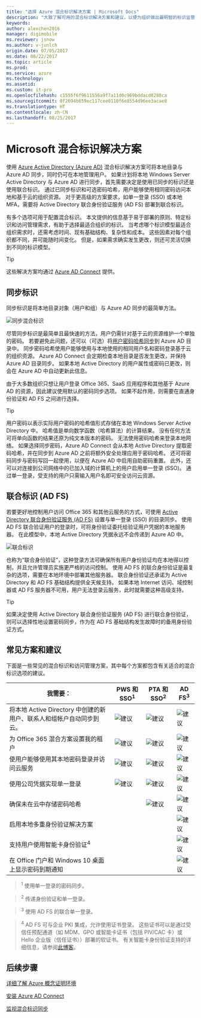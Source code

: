 ```yaml
---
title: "选择 Azure 混合标识解决方案 | Microsoft Docs"
description: "大致了解可用的混合标识解决方案和建议，以便为组织做出最明智的标识监管决策。"
keywords: 
author: alexchen2016
manager: digimobile
ms.reviewer: jsnow
ms.author: v-junlch
origin.date: 07/05/2017
ms.date: 08/22/2017
ms.topic: article
ms.prod: 
ms.service: azure
ms.technology: 
ms.assetid: 
ms.custom: it-pro
ms.openlocfilehash: c1555f6f9611556a9f7a11d0c969bddacd8288ca
ms.sourcegitcommit: 0f2694b659ec117cee0110f6e8554d96ee3acae8
ms.translationtype: HT
ms.contentlocale: zh-CN
ms.lasthandoff: 08/25/2017
---
```

# <a name="microsoft-hybrid-identity-solutions"></a>Microsoft 混合标识解决方案
使用 [Azure Active Directory (Azure AD)](/active-directory/active-directory-whatis) 混合标识解决方案可将本地目录与 Azure AD 同步，同时仍可在本地管理用户。 如果计划将本地 Windows Server Active Directory 与 Azure AD 进行同步，首先需要决定是使用已同步的标识还是使用联合标识。 通过已同步标识和可选密码哈希，用户能够使用相同密码访问本地和基于云的组织资源。 对于更高级的方案要求，如单一登录 (SSO) 或本地 MFA，需要将 Active Directory 联合身份验证服务 (AD FS) 部署到联合标识。 

有多个选项可用于配置混合标识。 本文提供的信息基于易于部署的原则、特定标识和访问管理需求，有助于选择最适合组织的标识。 当考虑哪个标识模型最适合组织需求时，还需考虑时间、现有基础结构、复杂性和成本。 这些因素对每个组织都不同，并可能随时间变化。 但是，如果需求确实发生更改，则还可灵活切换到不同的标识模型。

> [!TIP]
> 这些解决方案均通过 [Azure AD Connect](/active-directory/connect/active-directory-aadconnect) 提供。

## <a name="synchronized-identity"></a>同步标识 
同步标识是将本地目录对象（用户和组）与 Azure AD 同步的最简单方法。 

![同步混合标识](./media/choose-hybrid-identity-solution/synchronized-identity.png)

尽管同步标识是最简单且最快速的方法，用户仍需针对基于云的资源维护一个单独的密码。 若要避免此问题，还可以（可选）将[用户密码哈希同步](/active-directory/connect/active-directory-aadconnectsync-implement-password-synchronization#what-is-password-synchronization)到 Azure AD 目录中。 同步密码哈希使用户能够使用与本地使用的相同用户名和密码登录基于云的组织资源。 Azure AD Connect 会定期检查本地目录是否发生更改，并保持 Azure AD 目录同步。 如果本地 Active Directory 的用户属性或密码已更改，则会在 Azure AD 中自动更新此信息。 

由于大多数组织只想让用户登录 Office 365、SaaS 应用程序和其他基于 Azure AD 的资源，因此建议使用默认的密码同步选项。 如果不起作用，则需要在直通身份验证和 AD FS 之间进行选择。

> [!TIP]
> 用户密码以表示实际用户密码的哈希值形式存储在本地 Windows Server Active Directory 中。 哈希值是单向数学函数（哈希算法）的计算结果。 没有任何方法可将单向函数的结果还原为纯文本版本的密码。 无法使用密码哈希来登录本地网络。 如果选择同步密码，Azure AD Connect 会从本地 Active Directory 提取密码哈希，并在同步到 Azure AD 之前将额外安全处理应用于密码哈希。 还可将密码同步与密码写回一起使用，以便在 Azure AD 中启用自助密码重置。 此外，还可以对连接到公司网络中的已加入域的计算机上的用户启用单一登录 (SSO)。 通过单一登录，受支持的用户只需输入用户名即可安全访问云资源。 

## <a name="federated-identity-ad-fs"></a>联合标识 (AD FS)
若要更好地控制用户访问 Office 365 和其他云服务的方式，可使用 [Active Directory 联合身份验证服务 (AD FS)](https://docs.microsoft.com/windows-server/identity/ad-fs/overview/whats-new-active-directory-federation-services-windows-server-2016) 设置与单一登录 (SSO) 的目录同步。 使用 AD FS 联合验证用户的登录时，可将身份验证委托给验证用户凭据的本地服务器。 在此模型中，本地 Active Directory 凭据永远不会传递到 Azure AD 中。

![联合标识](./media/choose-hybrid-identity-solution/federated-identity.png)

也称为“联合身份验证”，这种登录方法可确保所有用户身份验证均在本地得以控制，并且允许管理员实施更严格的访问控制。 使用 AD FS 的联合身份验证是最复杂的选项，需要在本地环境中部署其他服务器。 联合身份验证还承诺为 Active Directory 和 AD FS 基础结构提供全天候支持。 如果本地 Internet 访问、域控制器或 AD FS 服务器不可用，用户无法登录云服务，此时就需要这种高级支持。

> [!TIP]
> 如果决定使用 Active Directory 联合身份验证服务 (AD FS) 进行联合身份验证，则可以选择性地设置密码同步，作为在 AD FS 基础结构发生故障时的备用身份验证方式。


## <a name="common-scenarios-and-recommendations"></a>常见方案和建议
下面是一些常见的混合标识和访问管理方案，其中每个方案都包含有关适合的混合标识选项的建议。

|我需要：|PWS 和 SSO<sup>1</sup>| PTA 和 SSO<sup>2</sup> | AD FS<sup>3</sup>|
|-----|-----|-----|-----|
|将本地 Active Directory 中创建的新用户、联系人和组帐户自动同步到云。|![建议](./media/choose-hybrid-identity-solution/ic195031.png)| ![建议](./media/choose-hybrid-identity-solution/ic195031.png) |![建议](./media/choose-hybrid-identity-solution/ic195031.png)|
|为 Office 365 混合方案设置我的租户|![建议](./media/choose-hybrid-identity-solution/ic195031.png)| ![建议](./media/choose-hybrid-identity-solution/ic195031.png) |![建议](./media/choose-hybrid-identity-solution/ic195031.png)|
|使用户能够使用其本地密码登录并访问云服务|![建议](./media/choose-hybrid-identity-solution/ic195031.png)| ![建议](./media/choose-hybrid-identity-solution/ic195031.png) |![建议](./media/choose-hybrid-identity-solution/ic195031.png)|
|使用公司凭据实现单一登录|![建议](./media/choose-hybrid-identity-solution/ic195031.png)| ![建议](./media/choose-hybrid-identity-solution/ic195031.png) |![建议](./media/choose-hybrid-identity-solution/ic195031.png)|
|确保未在云中存储密码哈希| |![建议](./media/choose-hybrid-identity-solution/ic195031.png)|![建议](./media/choose-hybrid-identity-solution/ic195031.png)|
|启用本地多重身份验证解决方案| | |![建议](./media/choose-hybrid-identity-solution/ic195031.png)|
|支持用户使用智能卡身份验证<sup>4</sup>| | |![建议](./media/choose-hybrid-identity-solution/ic195031.png)|
|在 Office 门户和 Windows 10 桌面上显示密码到期通知| | |![建议](./media/choose-hybrid-identity-solution/ic195031.png)|

> <sup>1</sup> 使用单一登录的密码同步。 

> <sup>2</sup> 传递身份验证和单一登录。 

> <sup>3</sup> 使用 AD FS 的联合单一登录。

> <sup>4</sup> AD FS 可与企业 PKI 集成，允许使用证书登录。 这些证书可以是通过受信任预配通道（如 MDM、GPO 或智能卡证书（包括 PIV/CAC 卡）或 Hello 企业版（信任证书））部署的软证书。 有关智能卡身份验证支持的详细信息，请参阅[此博客](https://blogs.msdn.microsoft.com/samueld/2016/07/19/adfs-certauth-aad-o365/)。


## <a name="next-steps"></a>后续步骤
[详细了解 Azure 概念证明环境](https://aka.ms/aad-poc)

[安装 Azure AD Connect](http://go.microsoft.com/fwlink/?LinkId=615771)

[监视混合标识同步](/active-directory/connect-health/active-directory-aadconnect-health)



